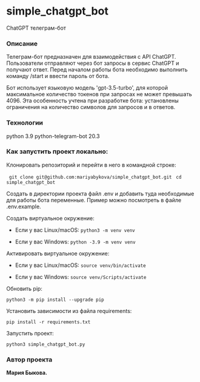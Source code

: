 # simple_chatgpt_bot
ChatGPT телеграм-бот

### Описание
Телеграм-бот предназначен для взаимодействия с API ChatGPT. Пользователи отправляют через бот запросы в сервис ChatGPT и получают ответ. Перед началом работы бота необходимо выполнить команду /start и ввести пароль от бота.

Бот использует языковую модель 'gpt-3.5-turbo', для которой максимальное количество токенов при запросах не может превышать 4096. Эта особенность учтена при разработке бота: установлены ограничения на количество символов для запросов и в ответов.

### Технологии
python 3.9
python-telegram-bot 20.3

### Как запустить проект локально:

Клонировать репозиторий и перейти в него в командной строке:

``` git clone git@github.com:mariyabykova/simple_chatgpt_bot.git``` 
``` cd  simple_chatgpt_bot```

Создать в директории проекта файл .env и добавить туда необходимые для работы бота переменные. Пример можно посмотреть в файле .env.example.

Создать виртуальное окружение:

* Если у вас Linux/macOS:
    ``` python3 -m venv venv ``` 

* Если у вас Windows:
    ``` python -3.9 -m venv venv ```

Активировать виртуальное окружение:

* Если у вас Linux/macOS:
    ``` source venv/bin/activate ``` 

* Если у вас Windows:
    ``` source venv/Scripts/activate ```

Обновить pip:

``` python3 -m pip install --upgrade pip ``` 

Установить зависимости из файла requirements:

``` pip install -r requirements.txt ``` 

Запустить проект:

``` python3 simple_chatgpt_bot.py ``` 


### Автор проекта

**Мария Быкова.** 
